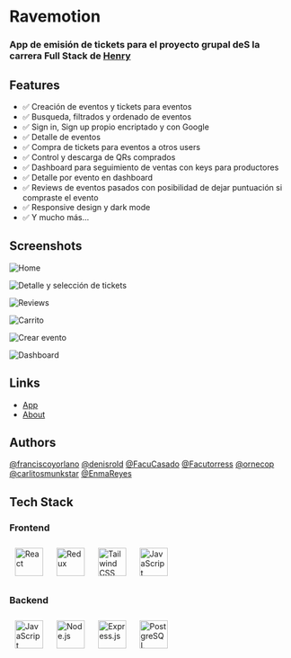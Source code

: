 # Ravemotion

### App de emisión de tickets para el proyecto grupal deS la carrera Full Stack de [Henry](https://www.soyhenry.com/)

## Features

-   ✅ Creación de eventos y tickets para eventos
-   ✅ Busqueda, filtrados y ordenado de eventos
-   ✅ Sign in, Sign up propio encriptado y con Google
-   ✅ Detalle de eventos
-   ✅ Compra de tickets para eventos a otros users
-   ✅ Control y descarga de QRs comprados
-   ✅ Dashboard para seguimiento de ventas con keys para productores
-   ✅ Detalle por evento en dashboard
-   ✅ Reviews de eventos pasados con posibilidad de dejar puntuación si compraste el evento
-   ✅ Responsive design y dark mode
-   ✅ Y mucho más...

## Screenshots

![Home](https://i.postimg.cc/PxNbrSRh/rave-motion-vercel-app.png)

![Detalle y selección de tickets](https://i.postimg.cc/tTfgpJF2/rave-motion-vercel-app-1.png)

![Reviews](https://i.postimg.cc/1Xnfqwyk/rave-motion-vercel-app-3.png)

![Carrito](https://i.postimg.cc/x1yqM0S1/rave-motion-vercel-app-2.png)

![Crear evento](https://i.postimg.cc/9Fg7zXC5/rave-motion-vercel-app-4.png)

![Dashboard](https://i.postimg.cc/yY1dFMv1/rave-motion-vercel-app-5.png)

## Links

-   [App](https://rave-motion.vercel.app/)
-   [About](https://rave-motion.vercel.app/about)

## Authors

[@franciscoyorlano](https://www.github.com/franciscoyorlano)
[@denisrold](https://github.com/denisrold)
[@FacuCasado](https://github.com/FacuCasado)
[@Facutorress](https://github.com/Facutorress)
[@ornecop](https://github.com/ornecop)
[@carlitosmunkstar](https://github.com/carlitosmunkstar)
[@EnmaReyes](https://github.com/EnmaReyes)

## Tech Stack

### Frontend

<div align="">  
<a href="https://reactjs.org/" target="_blank"><img style="margin: 10px" src="https://profilinator.rishav.dev/skills-assets/react-original-wordmark.svg" alt="React" height="50" /></a>  
<a href="https://redux.js.org/" target="_blank"><img style="margin: 10px" src="https://profilinator.rishav.dev/skills-assets/redux-original.svg" alt="Redux" height="50" /></a>  
<a href="https://www.tailwindcss.com/" target="_blank"><img style="margin: 10px" src="https://profilinator.rishav.dev/skills-assets/tailwindcss.svg" alt="Tailwind CSS" height="50" /></a>  
<a href="https://www.javascript.com/" target="_blank"><img style="margin: 10px" src="https://profilinator.rishav.dev/skills-assets/javascript-original.svg" alt="JavaScript" height="50" /></a>  
</div>

### Backend

<div align="">  
<a href="https://www.javascript.com/" target="_blank"><img style="margin: 10px" src="https://profilinator.rishav.dev/skills-assets/javascript-original.svg" alt="JavaScript" height="50" /></a>  
<a href="https://nodejs.org/" target="_blank"><img style="margin: 10px" src="https://profilinator.rishav.dev/skills-assets/nodejs-original-wordmark.svg" alt="Node.js" height="50" /></a>  
<a href="https://expressjs.com/" target="_blank"><img style="margin: 10px" src="https://profilinator.rishav.dev/skills-assets/express-original-wordmark.svg" alt="Express.js" height="50" /></a>  
<a href="https://www.postgresql.org/" target="_blank"><img style="margin: 10px" src="https://profilinator.rishav.dev/skills-assets/postgresql-original-wordmark.svg" alt="PostgreSQL" height="50" /></a>  
</div>

